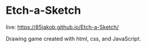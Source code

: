 # Etch-a-Sketch

live: https://85jakob.github.io/Etch-a-Sketch/

Drawing game created with html, css, and JavaScript.
